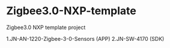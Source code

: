 # Zigbee3.0-NXP-template
Zigbee3.0 NXP template project

1.JN-AN-1220-Zigbee-3-0-Sensors (APP)
2.JN-SW-4170 (SDK)
